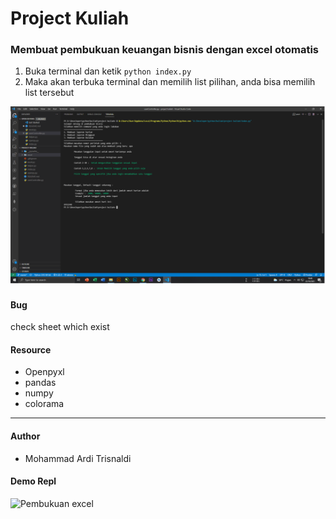 # Project Kuliah

### Membuat pembukuan keuangan bisnis dengan excel otomatis 

1. Buka terminal dan ketik ``` python index.py ```
2. Maka akan terbuka terminal dan memilih list pilihan, anda bisa memilih list tersebut

![System](./doc/system.png)

#### Bug 

check sheet which exist

#### Resource

  - Openpyxl
  - pandas
  - numpy
  - colorama

---

#### Author

- Mohammad Ardi Trisnaldi

#### Demo Repl

![Pembukuan excel](https://replit.com/@MohammadArdyy/pebukuan-excel?v=1#doc/system.png)
